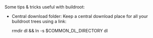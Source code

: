 
Some tips & tricks useful with buildroot:

- Central download folder:
  Keep a central download place for all your buildroot trees using a link:

    rmdir dl && ln -s $COMMON_DL_DIRECTORY dl
